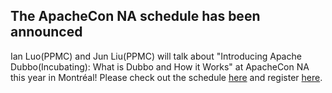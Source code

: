 The ApacheCon NA schedule has been announced
---

Ian Luo(PPMC) and Jun Liu(PPMC) will talk about "Introducing Apache Dubbo(Incubating): What is Dubbo and How it Works" at ApacheCon NA this year in Montréal! Please check out the schedule [here](https://apachecon.dukecon.org/acna/2018/#/scheduledEvent/b8db9dc580d85853f) and register [here](https://www.eventbrite.com/e/apachecon-north-america-2018-registration-43200327342).